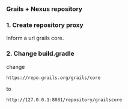 ### Grails + Nexus repository


### 1. Create repository proxy 

Inform a url grails core.

### 2. Change build.gradle

change 

    https://repo.grails.org/grails/core

to

    http://127.0.0.1:8081/repository/grailscore
